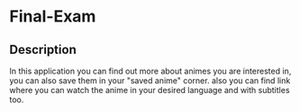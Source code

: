 # Final-Exam

Description
-----------

In this application you can find out more about animes you are interested in, you can also save them in your "saved anime" corner.
also you can find link where you can watch the anime in your desired language and with subtitles too.




